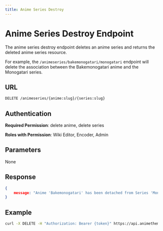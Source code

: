 ```yaml
---
title: Anime Series Destroy
---
```


# Anime Series Destroy Endpoint

The anime series destroy endpoint deletes an anime series and returns the deleted anime series resource.

For example, the `/animeseries/bakemonogatari/monogatari` endpoint will delete the association between the Bakemonogatari anime and the Monogatari series.

## URL

```sh
DELETE /animeseries/{anime:slug}/{series:slug}
```

## Authentication

**Required Permission**: delete anime, delete series

**Roles with Permission**: Wiki Editor, Encoder, Admin

## Parameters

None

## Response

```json
{
    message: "Anime 'Bakemonogatari' has been detached from Series 'Monogatari'.",
}
```

## Example

```bash
curl -X DELETE -H "Authorization: Bearer {token}" https://api.animethemes.moe/animeseries/bakemonogatari/monogatari
```
